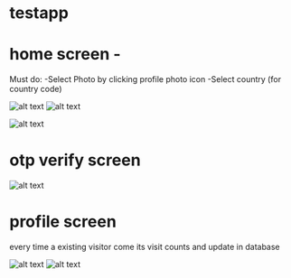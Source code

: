 # testapp

# home screen -
Must do:
-Select Photo by clicking profile photo icon
-Select country (for country code)



![alt text](https://github.com/udays22/testapp/blob/master/screenshot1.jpg)
![alt text](https://github.com/udays22/testapp/blob/master/screenshot2.jpg)

![alt text](https://github.com/udays22/testapp/blob/master/screenshot3.jpg)

# otp verify screen


![alt text](https://github.com/udays22/testapp/blob/master/screenshot6.png)

# profile screen

every time a existing visitor come its visit counts and update in database


![alt text](https://github.com/udays22/testapp/blob/master/screenshot4.jpg)
![alt text](https://github.com/udays22/testapp/blob/master/screenshot5.jpg)


